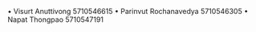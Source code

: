 • Visurt 		Anuttivong 		5710546615
• Parinvut 	Rochanavedya 	5710546305
• Napat 	  Thongpao 		  5710547191
